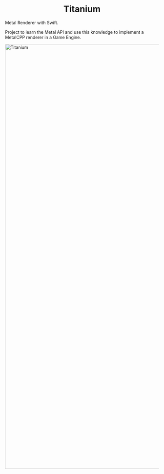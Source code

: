 <h1 align="center">
  <br>
  Titanium
  <br>
</h1>

Metal Renderer with Swift.

Project to learn the Metal API and use this knowledge to implement a MetalCPP renderer in a Game Engine.

<img width="1392" alt="Titanium" src="https://github.com/Cl0ud7-EU/Titanium/assets/36732835/6fb9ee49-9900-4ade-bca5-4f817b898550">

